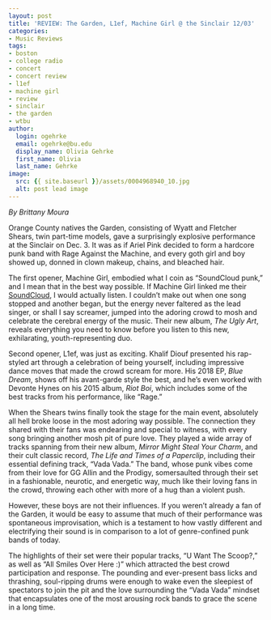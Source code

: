 ```yaml
---
layout: post
title: 'REVIEW: The Garden, L1ef, Machine Girl @ the Sinclair 12/03'
categories:
- Music Reviews
tags:
- boston
- college radio
- concert
- concert review
- l1ef
- machine girl
- review
- sinclair
- the garden
- wtbu
author:
  login: ogehrke
  email: ogehrke@bu.edu
  display_name: Olivia Gehrke
  first_name: Olivia
  last_name: Gehrke
image:
  src: {{ site.baseurl }}/assets/0004968940_10.jpg
  alt: post lead image
---
```


_By Brittany Moura_

Orange County natives the Garden, consisting of Wyatt and Fletcher Shears, twin part-time models, gave a surprisingly explosive performance at the Sinclair on Dec. 3. It was as if Ariel Pink decided to form a hardcore punk band with Rage Against the Machine, and every goth girl and boy showed up, donned in clown makeup, chains, and bleached hair.

The first opener, Machine Girl, embodied what I coin as “SoundCloud punk,” and I mean that in the best way possible. If Machine Girl linked me their [SoundCloud](https://soundcloud.com/machine-girl), I would actually listen. I couldn’t make out when one song stopped and another began, but the energy never faltered as the lead singer, or shall I say screamer, jumped into the adoring crowd to mosh and celebrate the cerebral energy of the music. Their new album, _The Ugly Art_, reveals everything you need to know before you listen to this new, exhilarating, youth-representing duo.

Second opener, L1ef, was just as exciting. Khalif Diouf presented his rap-styled art through a celebration of being yourself, including impressive dance moves that made the crowd scream for more. His 2018 EP, _Blue Dream_, shows off his avant-garde style the best, and he’s even worked with Devonte Hynes on his 2015 album, _Riot Boi_, which includes some of the best tracks from his performance, like “Rage.”

When the Shears twins finally took the stage for the main event, absolutely all hell broke loose in the most adoring way possible. The connection they shared with their fans was endearing and special to witness, with every song bringing another mosh pit of pure love. They played a wide array of tracks spanning from their new album, _Mirror Might Steal Your Charm_, and their cult classic record, _The Life and Times of a Paperclip_, including their essential defining track, “Vada Vada.” The band, whose punk vibes come from their love for GG Allin and the Prodigy, somersaulted through their set in a fashionable, neurotic, and energetic way, much like their loving fans in the crowd, throwing each other with more of a hug than a violent push.

However, these boys are not their influences. If you weren’t already a fan of the Garden, it would be easy to assume that much of their performance was spontaneous improvisation, which is a testament to how vastly different and electrifying their sound is in comparison to a lot of genre-confined punk bands of today.

The highlights of their set were their popular tracks, “U Want The Scoop?,” as well as “All Smiles Over Here :)” which attracted the best crowd participation and response. The pounding and ever-present bass licks and thrashing, soul-ripping drums were enough to wake even the sleepiest of spectators to join the pit and the love surrounding the “Vada Vada” mindset that encapsulates one of the most arousing rock bands to grace the scene in a long time.